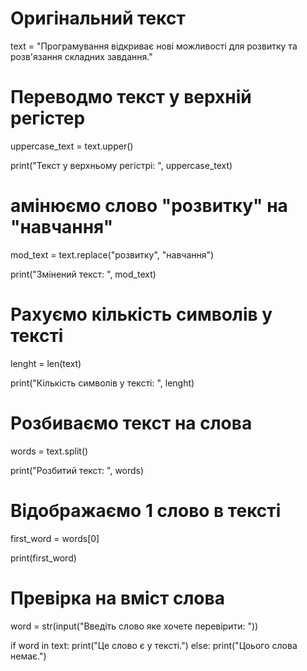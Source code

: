 # Оригінальний текст
text = "Програмування відкриває нові можливості для розвитку та розв'язання складних завдання."

# Переводмо текст у верхній регістер
uppercase_text = text.upper()

print("Текст у верхньому регістрі: ", uppercase_text)

# амінюємо слово "розвитку" на "навчання"
mod_text = text.replace("розвитку", "навчання")

print("Змінений текст: ", mod_text)

# Рахуємо кількість символів у тексті
lenght = len(text)

print("Кількість символів у тексті: ", lenght)

# Розбиваємо текст на слова
words = text.split()

print("Розбитий текст: ", words)

# Відображаємо 1 слово в тексті
first_word = words[0]

print(first_word)

# Превірка на вміст слова
word = str(input("Введіть слово яке хочете перевірити: "))

if word in text:
    print("Це слово є у тексті.")
else:
    print("Цоього слова немає.")
